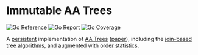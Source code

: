 # Immutable AA Trees

[![Go Reference](https://pkg.go.dev/badge/image)](https://pkg.go.dev/github.com/ncruces/aa)
[![Go Report](https://goreportcard.com/badge/github.com/ncruces/aa)](https://goreportcard.com/report/github.com/ncruces/aa)
[![Go Coverage](https://github.com/ncruces/aa/wiki/coverage.svg)](https://raw.githack.com/wiki/ncruces/aa/coverage.html)

A [persistent](https://en.wikipedia.org/wiki/Persistent_data_structure) implementation of
[AA Trees](https://en.wikipedia.org/wiki/AA_tree)
([paper](https://user.it.uu.se/~arnea/ps/simp.pdf)),
including the [join-based tree algorithms](https://en.wikipedia.org/wiki/Join-based_tree_algorithms),
and augmented with [order statistics](https://en.wikipedia.org/wiki/Order_statistic_tree).